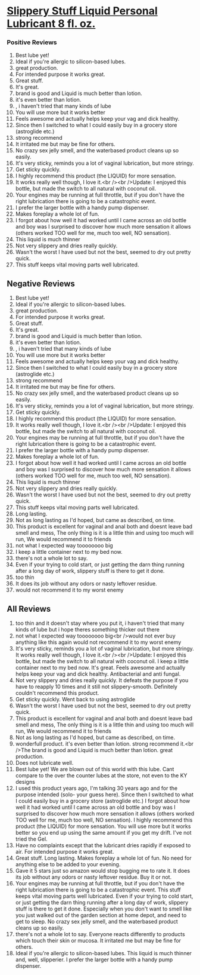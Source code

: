 # [Slippery Stuff Liquid Personal Lubricant 8 fl. oz.](https://products.checkmycream.com/products/Slippery-Stuff-Liquid-Personal-Lubricant-8-fl.-oz..html)

### Positive Reviews

<ol>
      <li>Best lube yet!</li>
      <li>Ideal if you&#x27;re allergic to silicon-based lubes.  </li>
      <li>great production.</li>
      <li>For intended purpose it works great.</li>
      <li>Great stuff.</li>
      <li>It&#x27;s great.</li>
      <li>brand is good and Liquid is much better than lotion.</li>
      <li>it&#x27;s even better than lotion.</li>
      <li>, i haven&#x27;t tried that many kinds of lube</li>
      <li>You will use more but it works better</li>
      <li>Feels awesome and actually helps keep your vag and dick healthy.</li>
      <li>Since then I switched to  what I could easily buy in a grocery store (astroglide etc.)</li>
      <li>strong recommend</li>
      <li>It irritated me but may be fine for others.</li>
      <li>No crazy sex jelly smell, and the waterbased product cleans up so easily.</li>
      <li>It&#x27;s very sticky, reminds you a lot of vaginal lubrication, but more stringy.</li>
      <li>Get sticky quickly.</li>
      <li>I highly recommend this product (the LIQUID) for more sensation.</li>
      <li>It works really well though, I love it.&lt;br /&gt;&lt;br /&gt;Update: I enjoyed this bottle, but made the switch to all natural with coconut oil.</li>
      <li>Your engines may be running at full throttle, but if you don&#x27;t have the right lubrication there is going to be a catastrophic event.  </li>
      <li>I prefer the larger bottle with a handy pump dispenser.</li>
      <li>Makes foreplay a whole lot of fun.</li>
      <li>I forgot about how well it had worked until I came across an old bottle and boy was I surprised to discover how much more sensation it allows (others worked TOO well for me, much too well, NO sensation).</li>
      <li>This liquid is much thinner</li>
      <li>Not very slippery and dries really quickly.</li>
      <li>Wasn&#x27;t the worst I have used but not the best, seemed to dry out pretty quick.</li>
      <li>This stuff keeps vital moving parts well lubricated.  </li>
</ol>


<h2>Negative Reviews</h2>
<ol>
<li> Best lube yet!</li>
<li> Ideal if you&#x27;re allergic to silicon-based lubes.  </li>
<li> great production.</li>
<li> For intended purpose it works great.</li>
<li> Great stuff.</li>
<li> It&#x27;s great.</li>
<li> brand is good and Liquid is much better than lotion.</li>
<li> it&#x27;s even better than lotion.</li>
<li> , i haven&#x27;t tried that many kinds of lube</li>
<li> You will use more but it works better</li>
<li> Feels awesome and actually helps keep your vag and dick healthy.</li>
<li> Since then I switched to  what I could easily buy in a grocery store (astroglide etc.)</li>
<li> strong recommend</li>
<li> It irritated me but may be fine for others.</li>
<li> No crazy sex jelly smell, and the waterbased product cleans up so easily.</li>
<li> It&#x27;s very sticky, reminds you a lot of vaginal lubrication, but more stringy.</li>
<li> Get sticky quickly.</li>
<li> I highly recommend this product (the LIQUID) for more sensation.</li>
<li> It works really well though, I love it.&lt;br /&gt;&lt;br /&gt;Update: I enjoyed this bottle, but made the switch to all natural with coconut oil.</li>
<li> Your engines may be running at full throttle, but if you don&#x27;t have the right lubrication there is going to be a catastrophic event.  </li>
<li> I prefer the larger bottle with a handy pump dispenser.</li>
<li> Makes foreplay a whole lot of fun.</li>
<li> I forgot about how well it had worked until I came across an old bottle and boy was I surprised to discover how much more sensation it allows (others worked TOO well for me, much too well, NO sensation).</li>
<li> This liquid is much thinner</li>
<li> Not very slippery and dries really quickly.</li>
<li> Wasn&#x27;t the worst I have used but not the best, seemed to dry out pretty quick.</li>
<li> This stuff keeps vital moving parts well lubricated.  </li>
<li> Long lasting.</li>
<li> Not as long lasting as I&#x27;d hoped, but came as described, on time.</li>
<li> This product is excellent for vaginal and anal both and doesnt leave bad smell and mess, The only thing is it is a little thin and using too much will run, We would recommend it to friends</li>
<li> not what I expected way toooooooo big</li>
<li> I keep a little container next to my bed now.</li>
<li> there&#x27;s not a whole lot to say.  </li>
<li> Even if your trying to cold start, or just getting the darn thing running after a long day of work, slippery stuff is there to get it done.  </li>
<li> too thin</li>
<li> It does its job without any odors or nasty leftover residue.</li>
<li> would not recommend it to my worst enemy</li>
</ol>

<h2>All Reviews</h2>

<ol>
    <li> too thin and it doesn&#x27;t stay where you put it, i haven&#x27;t tried that many kinds of lube but i hope theres something thicker out there</li>
    <li> not what I expected way toooooooo big&lt;br /&gt;would not ever buy anything like this again would not recommend it to my worst enemy</li>
    <li> It&#x27;s very sticky, reminds you a lot of vaginal lubrication, but more stringy. It works really well though, I love it.&lt;br /&gt;&lt;br /&gt;Update: I enjoyed this bottle, but made the switch to all natural with coconut oil. I keep a little container next to my bed now. It&#x27;s great. Feels awesome and actually helps keep your vag and dick healthy. Antibacterial and anti fungal.</li>
    <li> Not very slippery and dries really quickly. It defeats the purpose if you have to reapply 10 times and it still not slippery-smooth. Definitely couldn&#x27;t recommend this product.</li>
    <li> Get sticky quickly. Went back to using astroglide</li>
    <li> Wasn&#x27;t the worst I have used but not the best, seemed to dry out pretty quick.</li>
    <li> This product is excellent for vaginal and anal both and doesnt leave bad smell and mess, The only thing is it is a little thin and using too much will run, We would recommend it to friends</li>
    <li> Not as long lasting as I&#x27;d hoped, but came as described, on time.</li>
    <li> wonderfull product. it&#x27;s even better than lotion. strong recommend it.&lt;br /&gt;The brand is good and Liquid is much better than lotion. great production.</li>
    <li> Does not lubricate well.</li>
    <li> Best lube yet! We are blown out of this world with this lube. Cant compare to the over the counter lubes at the store, not even to the KY designs</li>
    <li> I used this product years ago, I&#x27;m talking 30 years ago and for the purpose intended (solo- your guess here). Since then I switched to  what I could easily buy in a grocery store (astroglide etc.) I forgot about how well it had worked until I came across an old bottle and boy was I surprised to discover how much more sensation it allows (others worked TOO well for me, much too well, NO sensation). I highly recommend this product (the LIQUID) for more sensation. You will use more but it works better so you end up using the same amount if you get my drift.  I&#x27;ve not tried the Gel.</li>
    <li> Have no complaints except that the lubricant dries rapidly if exposed to air.  For intended purpose it works great.</li>
    <li> Great stuff. Long lasting. Makes foreplay a whole lot of fun. No need for anything else to be added to your evening.</li>
    <li> Gave it 5 stars just so amazon would stop bugging me to rate it. It does its job without any odors or nasty leftover residue. Buy it or not.</li>
    <li> Your engines may be running at full throttle, but if you don&#x27;t have the right lubrication there is going to be a catastrophic event.  This stuff keeps vital moving parts well lubricated.  Even if your trying to cold start, or just getting the darn thing running after a long day of work, slippery stuff is there to get it done.  Especially when you don&#x27;t want to smell like you just walked out of the garden section at home depot, and need to get to sleep.  No crazy sex jelly smell, and the waterbased product cleans up so easily.</li>
    <li> there&#x27;s not a whole lot to say.  Everyone reacts differently to products which touch their skin or mucosa.  It irritated me but may be fine for others.</li>
    <li> Ideal if you&#x27;re allergic to silicon-based lubes.  This liquid is much thinner and, well, slipperier.  I prefer the larger bottle with a handy pump dispenser.</li>
</ol>





